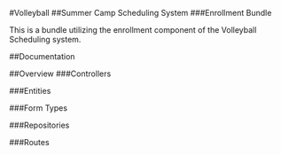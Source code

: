 #Volleyball
##Summer Camp Scheduling System
###Enrollment Bundle

This is a bundle utilizing the enrollment component of the Volleyball Scheduling system.

##Documentation


##Overview
###Controllers



###Entities


###Form Types


###Repositories


###Routes
